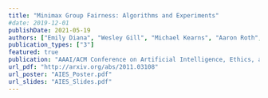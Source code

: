 ```yaml
---
title: "Minimax Group Fairness: Algorithms and Experiments"
#date: 2019-12-01
publishDate: 2021-05-19
authors: ["Emily Diana", "Wesley Gill", "Michael Kearns", "Aaron Roth", "Krishnaram Kenthapadi"]
publication_types: ["3"]
featured: true 
publication: "AAAI/ACM Conference on Artificial Intelligence, Ethics, and Society"
url_pdf: "http://arxiv.org/abs/2011.03108"
url_poster: "AIES_Poster.pdf"
url_slides: "AIES_Slides.pdf"
---
```


